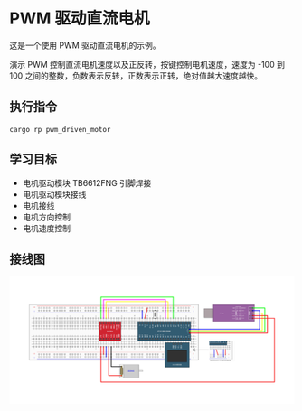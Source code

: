 # PWM 驱动直流电机

这是一个使用 PWM 驱动直流电机的示例。

演示 PWM 控制直流电机速度以及正反转，按键控制电机速度，速度为 -100 到 100 之间的整数，负数表示反转，正数表示正转，绝对值越大速度越快。

## 执行指令

```shell
cargo rp pwm_driven_motor
```

## 学习目标

- 电机驱动模块 TB6612FNG 引脚焊接
- 电机驱动模块接线
- 电机接线
- 电机方向控制
- 电机速度控制

## 接线图

![](../../../images/wiring_diagram/6-5%20PWM驱动直流电机.jpg)
